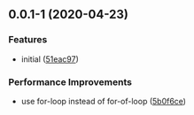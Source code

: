 ## 0.0.1-1 (2020-04-23)


### Features

* initial ([51eac97](https://github.com/raveclassic/frp-ts/commit/51eac97a89822ceea7d30f66ea1a16f6f239888b))


### Performance Improvements

* use for-loop instead of for-of-loop ([5b0f6ce](https://github.com/raveclassic/frp-ts/commit/5b0f6cea90e243c2a7eab49221e6ae7634f5316a))



